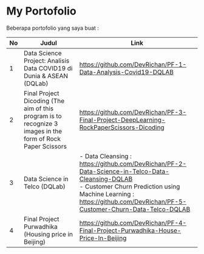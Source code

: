 # My Portofolio


Beberapa portofolio yang saya buat : 

No |  Judul  | Link |
------|--------|---------------|
1|Data Science Project: Analisis Data COVID19 di Dunia & ASEAN (DQLab)     |  https://github.com/DevRichan/PF-1-Data-Analysis-Covid19-DQLAB  |
2|Final Project Dicoding (The aim of this program is to recognize 3 images in the form of Rock Paper Scissors |https://github.com/DevRichan/PF-3-Final-Project-DeepLearning-RockPaperScissors-Dicoding|
3| Data Science in Telco (DQLab)   | - Data Cleansing :  https://github.com/DevRichan/PF-2-Data-Science-in-Telco-Data-Cleansing-DQLAB <br> - Customer Churn Prediction using Machine Learning :  https://github.com/DevRichan/PF-5-Customer-Churn-Data-Telco-DQLAB |
4|Final Project Purwadhika (Housing price in Beijing)|  https://github.com/DevRichan/PF-4-Final-Project-Purwadhika-House-Price-In-Beijing |
